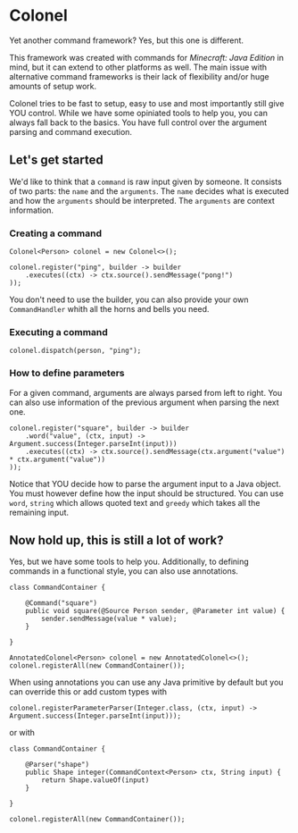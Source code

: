# Colonel

Yet another command framework? Yes, but this one is different.

This framework was created with commands for _Minecraft: Java Edition_ in mind, but it can extend to other platforms as well.
The main issue with alternative command frameworks is their lack of flexibility and/or huge amounts of setup work.

Colonel tries to be fast to setup, easy to use and most importantly still give YOU control. While we have some opiniated tools to help you,
you can always fall back to the basics. You have full control over the argument parsing and command execution.

## Let's get started

We'd like to think that a `command` is raw input given by someone. It consists of two parts: the `name` and the `arguments`.
The `name` decides what is executed and how the `arguments` should be interpreted. The `arguments` are context information. 

### Creating a command

```
Colonel<Person> colonel = new Colonel<>();

colonel.register("ping", builder -> builder
    .executes((ctx) -> ctx.source().sendMessage("pong!")
));
```

You don't need to use the builder, you can also provide your own `CommandHandler` whith all the horns and bells you need.

### Executing a command

```
colonel.dispatch(person, "ping");
```

### How to define parameters

For a given command, arguments are always parsed from left to right. You can also use information of the previous
argument when parsing the next one.

```
colonel.register("square", builder -> builder
    .word("value", (ctx, input) -> Argument.success(Integer.parseInt(input)))
    .executes((ctx) -> ctx.source().sendMessage(ctx.argument("value") * ctx.argument("value"))
));
```

Notice that YOU decide how to parse the argument input to a Java object. You must however define how the input should be
structured. You can use `word`, `string` which allows quoted text and `greedy` which takes all the remaining input.

## Now hold up, this is still a lot of work?

Yes, but we have some tools to help you. Additionally, to defining commands in a functional style, you can also use
annotations.

```
class CommandContainer {

    @Command("square")
    public void square(@Source Person sender, @Parameter int value) {
        sender.sendMessage(value * value);
    }

}

AnnotatedColonel<Person> colonel = new AnnotatedColonel<>();
colonel.registerAll(new CommandContainer());
```

When using annotations you can use any Java primitive by default but you can override this or add custom types with


```
colonel.registerParameterParser(Integer.class, (ctx, input) -> Argument.success(Integer.parseInt(input)));
```

or with

```
class CommandContainer {

    @Parser("shape")
    public Shape integer(CommandContext<Person> ctx, String input) {
        return Shape.valueOf(input)
    }

}

colonel.registerAll(new CommandContainer());
```


